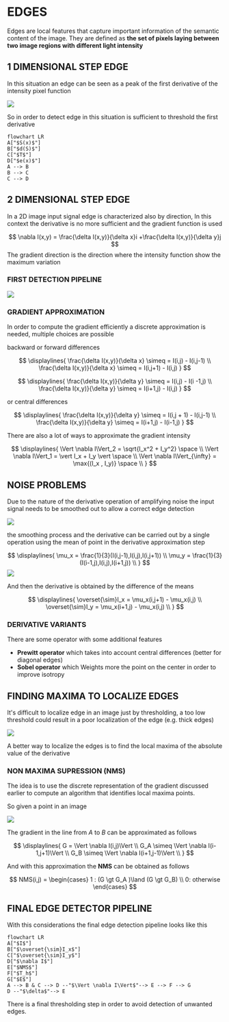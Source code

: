 # EDGES

Edges are local features that capture important information of the semantic content of the image. They are defined as **the set of pixels laying between two image regions with different light intensity**

## 1 DIMENSIONAL STEP EDGE

In this situation an edge can be seen as a peak of the first derivative of the intensity pixel function

![](Pasted_image_20240307121139.png)

So in order to detect edge in this situation is  sufficient to threshold the first derivative

```mehrmaid
flowchart LR
A["$S(x)$"]
B["$d(S)$"]
C["$T$"]
D["$e(x)$"]
A --> B
B --> C
C --> D
```

## 2 DIMENSIONAL STEP EDGE

In a 2D image input signal edge is characterized also by direction, In this context the derivative is no more sufficient and the gradient function is used


$$
\nabla I(x,y) = \frac{\delta I(x,y)}{\delta x}i +\frac{\delta I(x,y)}{\delta y}j
$$
 The gradient direction is the direction where the intensity function show the maximum variation

### FIRST DETECTION PIPELINE

![](Pasted_image_20240307122923.png)

### GRADIENT APPROXIMATION

In order to compute the gradient efficiently a discrete approximation is needed, multiple choices are possible

backward or forward differences

$$
\displaylines{
\frac{\delta I(x,y)}{\delta x} \simeq = I(i,j) - I(i,j-1) \\
\frac{\delta I(x,y)}{\delta x} \simeq =   I(i,j+1) - I(i,j)
}
$$

$$
\displaylines{
\frac{\delta I(x,y)}{\delta y} \simeq = I(i,j) - I(i -1,j) \\
\frac{\delta I(x,y)}{\delta y} \simeq =   I(i+1,j) - I(i,j)
}
$$

or central differences

$$
\displaylines{
\frac{\delta I(x,y)}{\delta y} \simeq = I(i,j + 1) - I(i,j-1) \\
\frac{\delta I(x,y)}{\delta y} \simeq =   I(i+1,j) - I(i-1,j)
}
$$

There are also a lot of ways to approximate the gradient intensity

$$
\displaylines{
\Vert \nabla I\Vert_2 = \sqrt{I_x^2 + I_y^2} \space \\
\Vert \nabla I\Vert_1 = \vert I_x + I_y \vert \space \\
\Vert \nabla I\Vert_{\infty} = \max{(I_x , I_y)} \space \\
}
$$

## NOISE PROBLEMS

Due to the nature of the derivative operation of amplifying noise the input signal needs to be smoothed out to allow a correct edge detection

![](Pasted_image_20240307124642.png)

the smoothing process and the derivative can be carried out by a single operation using the mean of point in the derivative approximation step

$$
\displaylines{
\mu_x = \frac{1}{3}(I(i,j-1),I(i,j),I(i,j+1)) \\
\mu_y = \frac{1}{3}(I(i-1,j),I(i,j),I(i+1,j)) \\
}
$$
![](Pasted_image_20240307124803.png)

And then the derivative is obtained by the difference of the means

$$
\displaylines{
\overset{\sim}I_x = \mu_x(i,j+1) - \mu_x(i,j) \\
\overset{\sim}I_y = \mu_x(i+1,j) - \mu_x(i,j) \\
}
$$
### DERIVATIVE VARIANTS

There are some operator with some additional features

- **Prewitt operator** which takes into account central differences (better for diagonal edges)
- **Sobel operator** which Weights more the point on the center in order to improve isotropy


## FINDING MAXIMA TO LOCALIZE EDGES

It's difficult to localize edge in an image just by thresholding, a too low threshold could result in a poor localization of the edge (e.g. thick edges)

![](Pasted_image_20240309115902.png)

A better way to localize the edges is to find the local maxima of the absolute value of the derivative

### NON MAXIMA SUPRESSION (NMS)

The idea is to use the discrete representation of the gradient discussed earlier to compute an algorithm that identifies local maxima points.

So given a point in an image

![](Pasted_image_20240309120230.png)

The gradient in the line from $A$ to $B$ can be approximated as follows

$$
\displaylines{
G = \Vert \nabla I(i,j)\Vert \\
G_A \simeq \Vert \nabla I(i-1,j+1)\Vert \\
G_B \simeq \Vert \nabla I(i+1,j-1)\Vert \\
}
$$

And with this approximation the **NMS** can be obtained as follows

$$
NMS(i,j) = \begin{cases}
1 : (G \gt G_A )\land (G \gt G_B) \\
0: otherwise
\end{cases}
$$


## FINAL EDGE DETECTOR PIPELINE

With this considerations the final edge detection pipeline looks like this

```mehrmaid
flowchart LR
A["$I$"]
B["$\overset{\sim}I_x$"]
C["$\overset{\sim}I_y$"]
D["$\nabla I$"]
E["$NMS$"]
F["$T_h$"]
G["$E$"]
A --> B & C --> D --"$\Vert \nabla I\Vert$"--> E --> F --> G
D --"$\delta$"--> E
```

There is a final thresholding step in order to avoid detection of unwanted edges.
